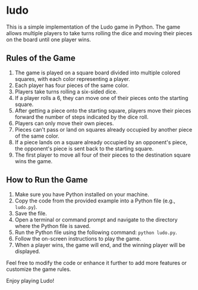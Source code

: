 # ludo

This is a simple implementation of the Ludo game in Python. The game allows multiple players to take turns rolling the dice and moving their pieces on the board until one player wins.

## Rules of the Game

1. The game is played on a square board divided into multiple colored squares, with each color representing a player.
2. Each player has four pieces of the same color.
3. Players take turns rolling a six-sided dice.
4. If a player rolls a 6, they can move one of their pieces onto the starting square.
5. After getting a piece onto the starting square, players move their pieces forward the number of steps indicated by the dice roll.
6. Players can only move their own pieces.
7. Pieces can't pass or land on squares already occupied by another piece of the same color.
8. If a piece lands on a square already occupied by an opponent's piece, the opponent's piece is sent back to the starting square.
9. The first player to move all four of their pieces to the destination square wins the game.

## How to Run the Game

1. Make sure you have Python installed on your machine.
2. Copy the code from the provided example into a Python file (e.g., `ludo.py`).
3. Save the file.
4. Open a terminal or command prompt and navigate to the directory where the Python file is saved.
5. Run the Python file using the following command: `python ludo.py`.
6. Follow the on-screen instructions to play the game.
7. When a player wins, the game will end, and the winning player will be displayed.

Feel free to modify the code or enhance it further to add more features or customize the game rules.

Enjoy playing Ludo!
